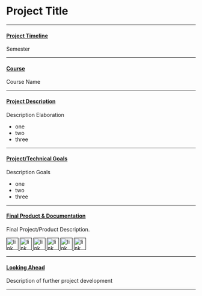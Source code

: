 # Project Title

---

#### <u>Project Timeline</u>
Semester

---

#### <u>Course</u>
Course Name

---

#### <u>Project Description</u>
Description Elaboration
- one
- two
- three

---

#### <u>Project/Technical Goals</u>
Description Goals
- one
- two
- three

---

#### <u>Final Product & Documentation</u>
Final Project/Product Description.
<div class='icon-container'>
        <a href='' target='_blank' class='icon'>
                <img src='../resources/icons/github.svg' width='32' height='32' alt='link to  GitHub' style="border-radius:0px;">
        </a>
        <a href='' target='_blank' class='icon'>
                <img src='../resources/icons/slides.png' width='32' height='32' alt='link to  slides' style="border-radius:0px;">
        </a>
        <a href='' target='_blank' class='icon'>
                <img src='../resources/icons/linkedin.svg' width='32' height='32' alt='link to  linkedin' style="border-radius:0px;">
        </a>
        <a href='' target='_blank' class='icon'>
                <img src='../resources/icons/instagram.svg' width='32' height='32' alt='link to  instagram' style="border-radius:0px;">
        </a>
        <a href='' target='_blank' class='icon'>
                <img src='../resources/icons/drive.png' width='32' height='32' alt='link to  drive' style="border-radius:0px;">
        </a>
        <a href='' target='_blank' class='icon'>
                <img src='../resources/icons/envelope.svg' width='32' height='32' alt='link to  email' style="border-radius:0px;">
        </a>
</div>

---

#### <u>Looking Ahead</u>
Description of further project development

---
